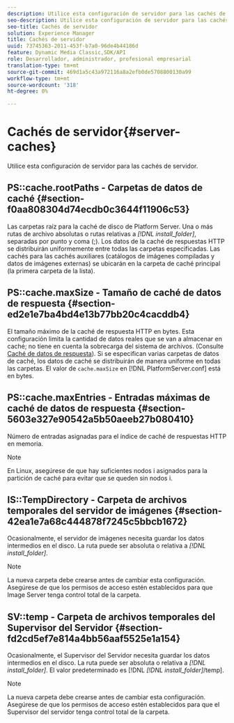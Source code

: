 ```yaml
---
description: Utilice esta configuración de servidor para las cachés de servidor.
seo-description: Utilice esta configuración de servidor para las cachés de servidor.
seo-title: Cachés de servidor
solution: Experience Manager
title: Cachés de servidor
uuid: 73745363-2011-453f-b7a0-96de4b44186d
feature: Dynamic Media Classic,SDK/API
role: Desarrollador, administrador, profesional empresarial
translation-type: tm+mt
source-git-commit: 469d1a5c43a972116a8a2efb0de5708800130a99
workflow-type: tm+mt
source-wordcount: '318'
ht-degree: 0%

---
```



# Cachés de servidor{#server-caches}

Utilice esta configuración de servidor para las cachés de servidor.

## PS::cache.rootPaths - Carpetas de datos de caché {#section-f0aa808304d74ecdb0c3644f11906c53}

Las carpetas raíz para la caché de disco de Platform Server. Una o más rutas de archivo absolutas o rutas relativas a *[!DNL install_folder]*, separadas por punto y coma (;). Los datos de la caché de respuestas HTTP se distribuirán uniformemente entre todas las carpetas especificadas. Las cachés para las cachés auxiliares (catálogos de imágenes compiladas y datos de imágenes externas) se ubicarán en la carpeta de caché principal (la primera carpeta de la lista).

## PS::cache.maxSize - Tamaño de caché de datos de respuesta {#section-ed2e1e7ba4bd4e13b77bb20c4cacddb4}

El tamaño máximo de la caché de respuesta HTTP en bytes. Esta configuración limita la cantidad de datos reales que se van a almacenar en caché; no tiene en cuenta la sobrecarga del sistema de archivos. (Consulte [Caché de datos de respuesta](../../../../is-api/image-serving-api-ref/c-configuration-and-administration/c-data-caches/c-response-data-cache.md#concept-81ea996c242441f2a69f7e9d9b3a29ca)). Si se especifican varias carpetas de datos de caché, los datos de caché se distribuirán de manera uniforme en todas las carpetas. El valor de `cache.maxSize` en [!DNL PlatformServer.conf] está en bytes.

## PS::cache.maxEntries - Entradas máximas de caché de datos de respuesta {#section-5603e327e90542a5b50aeeb27b080410}

Número de entradas asignadas para el índice de caché de respuestas HTTP en memoria.

>[!NOTE]
>
>En Linux, asegúrese de que hay suficientes nodos i asignados para la partición de caché para evitar que se queden sin nodos i.

## IS::TempDirectory - Carpeta de archivos temporales del servidor de imágenes {#section-42ea1e7a68c444878f7245c5bbcb1672}

Ocasionalmente, el servidor de imágenes necesita guardar los datos intermedios en el disco. La ruta puede ser absoluta o relativa a *[!DNL install_folder]*.

>[!NOTE]
>
>La nueva carpeta debe crearse antes de cambiar esta configuración. Asegúrese de que los permisos de acceso estén establecidos para que Image Server tenga control total de la carpeta.

## SV::temp - Carpeta de archivos temporales del Supervisor del Servidor {#section-fd2cd5ef7e814a4bb56aaf5525e1a154}

Ocasionalmente, el Supervisor del Servidor necesita guardar los datos intermedios en el disco. La ruta puede ser absoluta o relativa a *[!DNL install_folder]*. El valor predeterminado es [!DNL *[!DNL install_folder]*/temp].

>[!NOTE]
>
>La nueva carpeta debe crearse antes de cambiar esta configuración. Asegúrese de que los permisos de acceso estén establecidos para que el Supervisor del servidor tenga control total de la carpeta.


